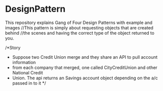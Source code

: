 # DesignPattern
This repository explains Gang of Four Design Patterns with example and images
 //This pattern is simply about requesting objects that are created behind
//the scenes and having the correct type of the object returned to you. 

/*Story
 * Suppose two Credit Union merge and they share an API to pull account information 
 * from each company that merged, one called CityCreditUnion and other National Credit
 * Union. The api returns an Savings account object depending on the a/c passed in to it
*/
